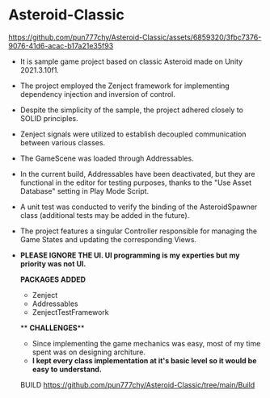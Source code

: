# Asteroid-Classic

https://github.com/pun777chy/Asteroid-Classic/assets/6859320/3fbc7376-9076-41d6-acac-b17a21e35f93

- It is sample game project based on classic Asteroid made on Unity 2021.3.10f1.
- The project employed the Zenject framework for implementing dependency injection and inversion of control.
- Despite the simplicity of the sample, the project adhered closely to SOLID principles.
- Zenject signals were utilized to establish decoupled communication between various classes.
- The GameScene was loaded through Addressables.
- In the current build, Addressables have been deactivated, but they are functional in the editor for testing purposes, thanks to the "Use Asset Database" setting in Play Mode Script.
- A unit test was conducted to verify the binding of the AsteroidSpawner class (additional tests may be added in the future).
- The project features a singular Controller responsible for managing the Game States and updating the corresponding Views.
- ****PLEASE IGNORE THE UI. UI programming is my experties but my priority was not UI.****


   **PACKAGES ADDED**
  - Zenject
  - Addressables
  - ZenjectTestFramework

  ** **CHALLENGES****
  - Since implementing the game mechanics was easy, most of my time spent was on designing architure.
  - **I kept every class implementation at it's basic level so it would be easy to understand.**
 
   BUILD
https://github.com/pun777chy/Asteroid-Classic/tree/main/Build
